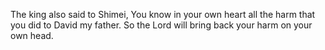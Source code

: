 The king also said to Shimei, You know in your own heart all the harm that you did to David my father. So the Lord will bring back your harm on your own head.
